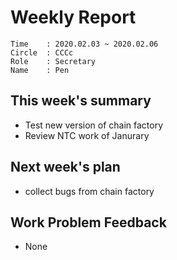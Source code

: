 # Weekly Report 
```
Time    : 2020.02.03 ~ 2020.02.06
Circle	: CCCc
Role    : Secretary
Name    : Pen
```
## This week's summary

- Test new version of chain factory 
- Review NTC work of Janurary

## Next week's plan
- collect bugs from chain factory

## Work Problem Feedback

- None

